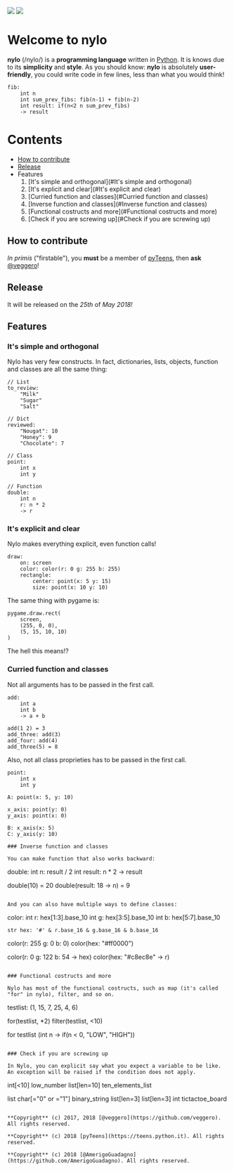 ![](https://raw.githubusercontent.com/pyTeens/nylo/gh-pages/docs/images/new_big_nylo_banner.png) [![](https://travis-ci.org/pyTeens/nylo.svg?branch=master)](https://travis-ci.org/pyTeens/nylo)

# Welcome to nylo

**nylo** (/nylo/) is a **programming language** written in [Python](https://python.org). It is knows due to its **simplicity** and **style**. As you should know: **nylo** is absolutely **user-friendly**, you could write code in few lines, less than what you would think!

```
fib:
    int n
    int sum_prev_fibs: fib(n-1) + fib(n-2)
    int result: if(n<2 n sum_prev_fibs)
    -> result
```

# Contents
* [How to contribute](#how-to-contribute)
* [Release](#release)
* Features
    1. [It's simple and orthogonal](#It's simple and orthogonal)
    2. [It's explicit and clear](#It's explicit and clear)
    3. [Curried function and classes](#Curried function and classes)
    4. [Inverse function and classes](#Inverse function and classes)
    5. [Functional costructs and more](#Functional costructs and more)
    6. [Check if you are screwing up](#Check if you are screwing up)

## How to contribute

_In primis_ ("firstable"), you **must** be a member of [pyTeens](https://teens.python.it), then **ask** [@veggero](https://github.com/veggero)!

## Release

It will be released on the _25th_ of _May 2018!_

## Features

### It's simple and orthogonal

Nylo has very few constructs. In fact, dictionaries, lists, objects, function and classes are all the same thing:

```
// List
to_review:
    "Milk"
    "Sugar"
    "Salt"
    
// Dict
reviewed:
    "Nougat": 10
    "Honey": 9
    "Chocolate": 7
    
// Class
point:
    int x
    int y
    
// Function
double:
    int n
    r: n * 2
    -> r
```

### It's explicit and clear

Nylo makes everything explicit, even function calls!

```
draw:
    on: screen
    color: color(r: 0 g: 255 b: 255)
    rectangle:
        center: point(x: 5 y: 15)
        size: point(x: 10 y: 10)
```

The same thing with pygame is:
```
pygame.draw.rect(
    screen,
    (255, 0, 0),
    (5, 15, 10, 10)
)
```

The hell this means!?

### Curried function and classes

Not all arguments has to be passed in the first call.
```
add:
    int a
    int b
    -> a + b

add(1 2) = 3
add_three: add(3)
add_four: add(4)
add_three(5) = 8
```

Also, not all class proprieties has to be passed in the first call.
```
point:
    int x
    int y
    
A: point(x: 5, y: 10)

x_axis: point(y: 0)
y_axis: point(x: 0)

B: x_axis(x: 5)
C: y_axis(y: 10)

### Inverse function and classes

You can make function that also works backward:

```
double:
    int n: result / 2
    int result: n * 2
    -> result

double(10) = 20
double(result: 18 -> n) = 9
```

And you can also have multiple ways to define classes:

```
color:
    int r: hex[1:3].base_10
    int g: hex[3:5].base_10
    int b: hex[5:7].base_10

    str hex: '#' & r.base_16 & g.base_16 & b.base_16
    
color(r: 255 g: 0 b: 0)
color(hex: "#ff0000")

color(r: 0 g: 122 b: 54 -> hex)
color(hex: "#c8ec8e" -> r)
```

### Functional costructs and more

Nylo has most of the functional costructs, such as map (it's called "for" in nylo), filter, and so on.
```
testlist: (1, 15, 7, 25, 4, 6)

for(testlist, *2)
filter(testlist, <10)

for
    testlist
    (int n -> if(n < 0, "LOW", "HIGH"))
```

### Check if you are screwing up

In Nylo, you can explicit say what you expect a variable to be like. An exception will be raised if the condition does not apply.

```
int[<10] low_number
list[len=10] ten_elements_list

list char[="0" or ="1"] binary_string
list[len=3] list[len=3] int tictactoe_board
```

**Copyright** (c) 2017, 2018 [@veggero](https://github.com/veggero). All rights reserved.

**Copyright** (c) 2018 [pyTeens](https://teens.python.it). All rights reserved.

**Copyright** (c) 2018 [@AmerigoGuadagno](https://github.com/AmerigoGuadagno). All rights reserved.
